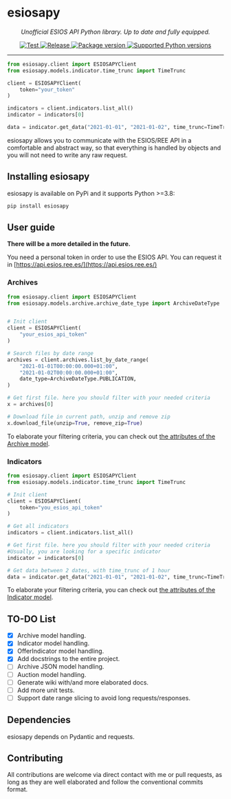 # esiosapy


<p align="center">
    <em>Unofficial ESIOS API Python library. Up to date and fully equipped.</em>
</p>

<p align="center">
<a href="https://github.com/M4RC0Sx/esiosapy/actions/workflows/test.yml/badge.svg?branch=develop" target="_blank">
    <img src="https://github.com/M4RC0Sx/esiosapy/actions/workflows/test.yml/badge.svg?branch=develop" alt="Test">
</a>
<a href="https://github.com/M4RC0Sx/esiosapy/actions/workflows/release.yml/badge.svg" target="_blank">
    <img src="https://github.com/M4RC0Sx/esiosapy/actions/workflows/release.yml/badge.svg" alt="Release">
</a>
<a href="https://pypi.org/project/esiosapy" target="_blank">
    <img src="https://img.shields.io/pypi/v/esiosapy?color=%2334D058&label=pypi%20package" alt="Package version">
</a>
<a href="https://pypi.org/project/esiosapy" target="_blank">
    <img src="https://img.shields.io/pypi/pyversions/esiosapy.svg?color=%2334D058" alt="Supported Python versions">
</a>
</p>

---

```python
from esiosapy.client import ESIOSAPYClient
from esiosapy.models.indicator.time_trunc import TimeTrunc

client = ESIOSAPYClient(
    token="your_token"
)

indicators = client.indicators.list_all()
indicator = indicators[0]

data = indicator.get_data("2021-01-01", "2021-01-02", time_trunc=TimeTrunc.HOUR)
```

esiosapy allows you to communicate with the ESIOS/REE API in a comfortable and abstract way, so that everything is handled by objects and you will not need to write any raw request.


## Installing esiosapy
esiosapy is available on PyPi and it supports Python >=3.8:

```bash
pip install esiosapy
```

## User guide
**There will be a more detailed in the future.**

You need a personal token in order to use the ESIOS API. You can request it in [https://api.esios.ree.es/](https://api.esios.ree.es/)

### Archives
```python
from esiosapy.client import ESIOSAPYClient
from esiosapy.models.archive.archive_date_type import ArchiveDateType


# Init client
client = ESIOSAPYClient(
    "your_esios_api_token"
)

# Search files by date range
archives = client.archives.list_by_date_range(
    "2021-01-01T00:00:00.000+01:00",
    "2021-01-02T00:00:00.000+01:00",
    date_type=ArchiveDateType.PUBLICATION,
)

# Get first file. here you should filter with your needed criteria
x = archives[0]

# Download file in current path, unzip and remove zip
x.download_file(unzip=True, remove_zip=True)
```

To elaborate your filtering criteria, you can check out [the attributes of the Archive model](https://github.com/M4RC0Sx/esiosapy/blob/master/esiosapy/models/archive/archive.py).

### Indicators
```python
from esiosapy.client import ESIOSAPYClient
from esiosapy.models.indicator.time_trunc import TimeTrunc

# Init client
client = ESIOSAPYClient(
    token="you_esios_api_token"
)

# Get all indicators
indicators = client.indicators.list_all()

# Get first file. here you should filter with your needed criteria
#Usually, you are looking for a specific indicator
indicator = indicators[0]

# Get data between 2 dates, with time_trunc of 1 hour
data = indicator.get_data("2021-01-01", "2021-01-02", time_trunc=TimeTrunc.HOUR)
```

To elaborate your filtering criteria, you can check out [the attributes of the Indicator model](https://github.com/M4RC0Sx/esiosapy/blob/master/esiosapy/models/indicator/indicator.py).


## TO-DO List
- [x] Archive model handling.
- [x] Indicator model handling.
- [x] OfferIndicator model handling.
- [x] Add docstrings to the entire project.
- [ ] Archive JSON model handling.
- [ ] Auction model handling.
- [ ] Generate wiki with/and more elaborated docs.
- [ ] Add more unit tests.
- [ ] Support date range slicing to avoid long requests/responses.

## Dependencies
esiosapy depends on Pydantic and requests.

## Contributing
All contributions are welcome via direct contact with me or pull requests, as long as they are well elaborated and follow the conventional commits format.

